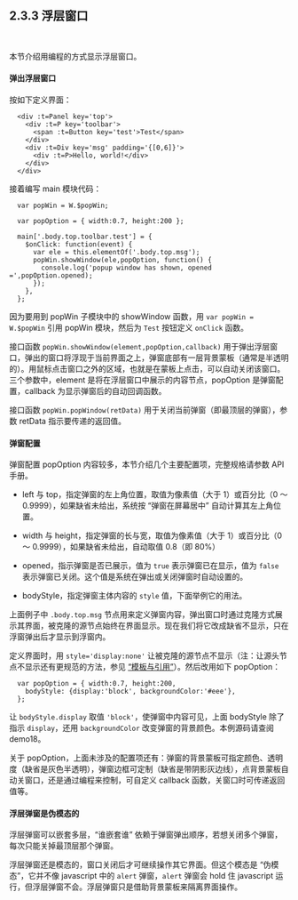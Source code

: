2.3.3 浮层窗口
---------------

&nbsp;

本节介绍用编程的方式显示浮层窗口。

#### 弹出浮层窗口

按如下定义界面：

```
  <div :t=Panel key='top'>
    <div :t=P key='toolbar'>
      <span :t=Button key='test'>Test</span>
    </div>
    <div :t=Div key='msg' padding='{[0,6]}'>
      <div :t=P>Hello, world!</div>
    </div>
  </div>
```

接着编写 main 模块代码：

```
  var popWin = W.$popWin;

  var popOption = { width:0.7, height:200 };

  main['.body.top.toolbar.test'] = {
    $onClick: function(event) {
      var ele = this.elementOf('.body.top.msg');
      popWin.showWindow(ele,popOption, function() {
        console.log('popup window has shown, opened =',popOption.opened);
      });
    },
  };
```

因为要用到 popWin 子模块中的 showWindow 函数，用 `var popWin = W.$popWin` 引用 popWin 模块，然后为 `Test` 按钮定义 `onClick` 函数。

接口函数 `popWin.showWindow(element,popOption,callback)` 用于弹出浮层窗口，弹出的窗口将浮现于当前界面之上，弹窗底部有一层背景蒙板（通常是半透明的）。用鼠标点击窗口之外的区域，也就是在蒙板上点击，可以自动关闭该窗口。三个参数中，element 是将在浮层窗口中展示的内容节点，popOption 是弹窗配置，callback 为显示弹窗后的自动回调函数。

接口函数 `popWin.popWindow(retData)` 用于关闭当前弹窗（即最顶层的弹窗），参数 retData 指示要传递的返回值。

#### 弹窗配置

弹窗配置 popOption 内容较多，本节介绍几个主要配置项，完整规格请参数 API 手册。

- left 与 top，指定弹窗的左上角位置，取值为像素值（大于 1）或百分比（0 ～ 0.9999），如果缺省未给出，系统按 “弹窗在屏幕居中” 自动计算其左上角位置。

- width 与 height，指定弹窗的长与宽，取值为像素值（大于 1）或百分比（0 ～ 0.9999），如果缺省未给出，自动取值 0.8（即 80%）

- opened，指示弹窗是否已展示，值为 `true` 表示弹窗已在显示，值为 `false` 表示弹窗已关闭。这个值是系统在弹出或关闭弹窗时自动设置的。

- bodyStyle，指定弹窗主体内容的 `style` 值，下面举例它的用法。

上面例子中 `.body.top.msg` 节点用来定义弹窗内容，弹出窗口时通过克隆方式展示其界面，被克隆的源节点始终在界面显示。现在我们将它改成缺省不显示，只在浮窗弹出后才显示到浮窗内。

定义界面时，用 `style='display:none'` 让被克隆的源节点不显示（注：让源头节点不显示还有更规范的方法，参见 [“模板与引用”](#2.4.)）。然后改用如下 popOption：

```
  var popOption = { width:0.7, height:200,
    bodyStyle: {display:'block', backgroundColor:'#eee'},
  };
```

让 `bodyStyle.display` 取值 `'block'`，使弹窗中内容可见，上面 bodyStyle 除了指示 `display`，还用 `backgroundColor` 改变弹窗的背景颜色。本例源码请查阅 demo18。

关于 popOption，上面未涉及的配置项还有：弹窗的背景蒙板可指定颜色、透明度（缺省是灰色半透明），弹窗边框可定制（缺省是带阴影灰边线），点背景蒙板自动关窗口，还是通过编程来控制，可自定义 callback 函数，关窗口时可传递返回值等。

#### 浮层弹窗是伪模态的

浮层弹窗可以嵌套多层，“谁嵌套谁” 依赖于弹窗弹出顺序，若想关闭多个弹窗，每次只能关掉最顶层那个弹窗。

浮层弹窗还是模态的，窗口关闭后才可继续操作其它界面。但这个模态是 “伪模态”，它并不像 javascript 中的 `alert` 弹窗，`alert` 弹窗会 hold 住 javascript 运行，但浮层弹窗不会。浮层弹窗只是借助背景蒙板来隔离界面操作。

&nbsp;
